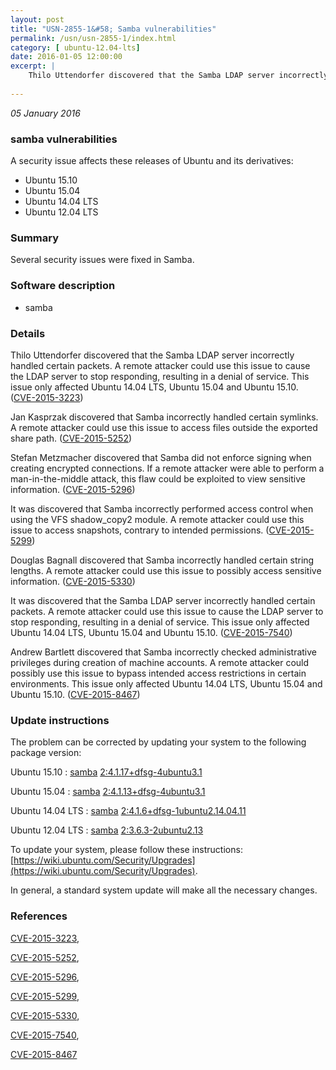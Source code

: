 ```yaml
---
layout: post
title: "USN-2855-1&#58; Samba vulnerabilities"
permalink: /usn/usn-2855-1/index.html
category: [ ubuntu-12.04-lts]
date: 2016-01-05 12:00:00
excerpt: |
    Thilo Uttendorfer discovered that the Samba LDAP server incorrectly handled certain packets. A remote attacker could use this issue to cause the LDAP server to stop responding, resulting in a denial of service. This issue only affected Ubuntu 14.04 LTS, Ubuntu 15.04 and Ubuntu 15.10. ([CVE-2015-3223](http://people.ubuntu.com/~ubuntu-security/cve/CVE-2015-3223))
    
--- 
```

 
 

*05 January 2016*

### samba vulnerabilities

A security issue affects these releases of Ubuntu and its derivatives:

* Ubuntu 15.10
* Ubuntu 15.04
* Ubuntu 14.04 LTS
* Ubuntu 12.04 LTS

### Summary

Several security issues were fixed in Samba. 

### Software description

* samba 

### Details

Thilo Uttendorfer discovered that the Samba LDAP server incorrectly handled certain packets. A remote attacker could use this issue to cause the LDAP server to stop responding, resulting in a denial of service. This issue only affected Ubuntu 14.04 LTS, Ubuntu 15.04 and Ubuntu 15.10. ([CVE-2015-3223](http://people.ubuntu.com/~ubuntu-security/cve/CVE-2015-3223))

Jan Kasprzak discovered that Samba incorrectly handled certain symlinks. A remote attacker could use this issue to access files outside the exported share path. ([CVE-2015-5252](http://people.ubuntu.com/~ubuntu-security/cve/CVE-2015-5252))

Stefan Metzmacher discovered that Samba did not enforce signing when creating encrypted connections. If a remote attacker were able to perform a man-in-the-middle attack, this flaw could be exploited to view sensitive information. ([CVE-2015-5296](http://people.ubuntu.com/~ubuntu-security/cve/CVE-2015-5296))

It was discovered that Samba incorrectly performed access control when using the VFS shadow_copy2 module. A remote attacker could use this issue to access snapshots, contrary to intended permissions. ([CVE-2015-5299](http://people.ubuntu.com/~ubuntu-security/cve/CVE-2015-5299))

Douglas Bagnall discovered that Samba incorrectly handled certain string lengths. A remote attacker could use this issue to possibly access sensitive information. ([CVE-2015-5330](http://people.ubuntu.com/~ubuntu-security/cve/CVE-2015-5330))

It was discovered that the Samba LDAP server incorrectly handled certain packets. A remote attacker could use this issue to cause the LDAP server to stop responding, resulting in a denial of service. This issue only affected Ubuntu 14.04 LTS, Ubuntu 15.04 and Ubuntu 15.10. ([CVE-2015-7540](http://people.ubuntu.com/~ubuntu-security/cve/CVE-2015-7540))

Andrew Bartlett discovered that Samba incorrectly checked administrative privileges during creation of machine accounts. A remote attacker could possibly use this issue to bypass intended access restrictions in certain environments. This issue only affected Ubuntu 14.04 LTS, Ubuntu 15.04 and Ubuntu 15.10. ([CVE-2015-8467](http://people.ubuntu.com/~ubuntu-security/cve/CVE-2015-8467)) 

### Update instructions

The problem can be corrected by updating your system to the following package version:

Ubuntu 15.10
 : [samba](https://launchpad.net/ubuntu/+source/samba) <span> [2:4.1.17+dfsg-4ubuntu3.1](https://launchpad.net/ubuntu/+source/samba/2:4.1.17+dfsg-4ubuntu3.1) </span> 

Ubuntu 15.04
 : [samba](https://launchpad.net/ubuntu/+source/samba) <span> [2:4.1.13+dfsg-4ubuntu3.1](https://launchpad.net/ubuntu/+source/samba/2:4.1.13+dfsg-4ubuntu3.1) </span> 

Ubuntu 14.04 LTS
 : [samba](https://launchpad.net/ubuntu/+source/samba) <span> [2:4.1.6+dfsg-1ubuntu2.14.04.11](https://launchpad.net/ubuntu/+source/samba/2:4.1.6+dfsg-1ubuntu2.14.04.11) </span> 

Ubuntu 12.04 LTS
 : [samba](https://launchpad.net/ubuntu/+source/samba) <span> [2:3.6.3-2ubuntu2.13](https://launchpad.net/ubuntu/+source/samba/2:3.6.3-2ubuntu2.13) </span> 

To update your system, please follow these instructions: [https://wiki.ubuntu.com/Security/Upgrades](https://wiki.ubuntu.com/Security/Upgrades).

In general, a standard system update will make all the necessary changes. 

### References

 
 [CVE-2015-3223](http://people.ubuntu.com/~ubuntu-security/cve/CVE-2015-3223), 

 [CVE-2015-5252](http://people.ubuntu.com/~ubuntu-security/cve/CVE-2015-5252), 

 [CVE-2015-5296](http://people.ubuntu.com/~ubuntu-security/cve/CVE-2015-5296), 

 [CVE-2015-5299](http://people.ubuntu.com/~ubuntu-security/cve/CVE-2015-5299), 

 [CVE-2015-5330](http://people.ubuntu.com/~ubuntu-security/cve/CVE-2015-5330), 

 [CVE-2015-7540](http://people.ubuntu.com/~ubuntu-security/cve/CVE-2015-7540), 

 [CVE-2015-8467](http://people.ubuntu.com/~ubuntu-security/cve/CVE-2015-8467)
 

